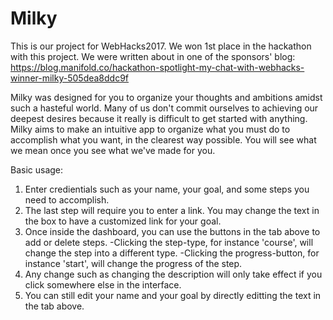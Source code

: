 # Milky
This is our project for WebHacks2017. 
We won 1st place in the hackathon with this project. We were written about in one of the sponsors' blog: https://blog.manifold.co/hackathon-spotlight-my-chat-with-webhacks-winner-milky-505dea8ddc9f

Milky was designed for you to organize your thoughts and ambitions amidst such a hasteful world. Many of us don't commit ourselves to achieving our deepest desires because it really is difficult to get started with anything. Milky aims to make an intuitive app to organize what you must do to accomplish what you want, in the clearest way possible. You will see what we mean once you see what we've made for you.

Basic usage:
1. Enter credientials such as your name, your goal, and some steps you need to accomplish.
2. The last step will require you to enter a link. You may change the text in the box to have a customized link for your goal.
3. Once inside the dashboard, you can use the buttons in the tab above to add or delete steps.
     -Clicking the step-type, for instance 'course', will change the step into a different type.
     -Clicking the progress-button, for instance 'start', will change the progress of the step.
4. Any change such as changing the description will only take effect if you click somewhere else in the interface.
5. You can still edit your name and your goal by directly editting the text in the tab above.
